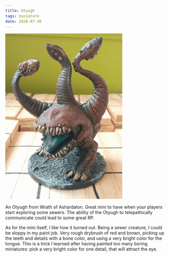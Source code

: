 ```yaml
---
title: Otyugh
tags: miniature
date: 2020-07-30
---
```


![image-20200730014415380](image-20200730014415380.png)

An Otyugh from Wrath of Ashardalon. Great mini to have when your players start exploring some sewers. The ability of the Otyugh to telepathically communicate could lead to some great RP.

As for the mini itself, I like how it turned out. Being a sewer creature, I could be sloppy in my paint job. Very rough drybrush of red and brown, picking up the teeth and details with a bone color, and using a very bright color for the tongue. This is a trick I learned after having painted too many boring miniatures: pick a very bright color for one detail, that will attract the eye.